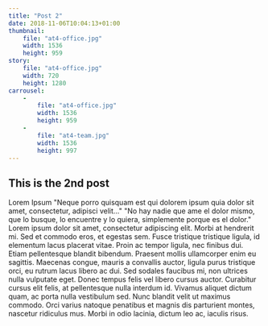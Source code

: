 ```yaml
---
title: "Post 2"
date: 2018-11-06T10:04:13+01:00
thumbnail:
    file: "at4-office.jpg"
    width: 1536
    height: 959
story:
    file: "at4-office.jpg"
    width: 720
    height: 1280
carrousel: 
    -
        file: "at4-office.jpg"
        width: 1536
        height: 959
    -
        file: "at4-team.jpg"
        width: 1536
        height: 997
---
```


## This is the 2nd post

Lorem Ipsum
"Neque porro quisquam est qui dolorem ipsum quia dolor sit amet, consectetur, adipisci velit..."
"No hay nadie que ame el dolor mismo, que lo busque, lo encuentre y lo quiera, simplemente porque es el dolor."
Lorem ipsum dolor sit amet, consectetur adipiscing elit. Morbi at hendrerit mi. Sed et commodo eros, et egestas sem. Fusce tristique tristique ligula, id elementum lacus placerat vitae. Proin ac tempor ligula, nec finibus dui. Etiam pellentesque blandit bibendum. Praesent mollis ullamcorper enim eu sagittis. Maecenas congue, mauris a convallis auctor, ligula purus tristique orci, eu rutrum lacus libero ac dui. Sed sodales faucibus mi, non ultrices nulla vulputate eget. Donec tempus felis vel libero cursus auctor. Curabitur cursus elit felis, at pellentesque nulla interdum id. Vivamus aliquet dictum quam, ac porta nulla vestibulum sed. Nunc blandit velit ut maximus commodo. Orci varius natoque penatibus et magnis dis parturient montes, nascetur ridiculus mus. Morbi in odio lacinia, dictum leo ac, iaculis risus.
